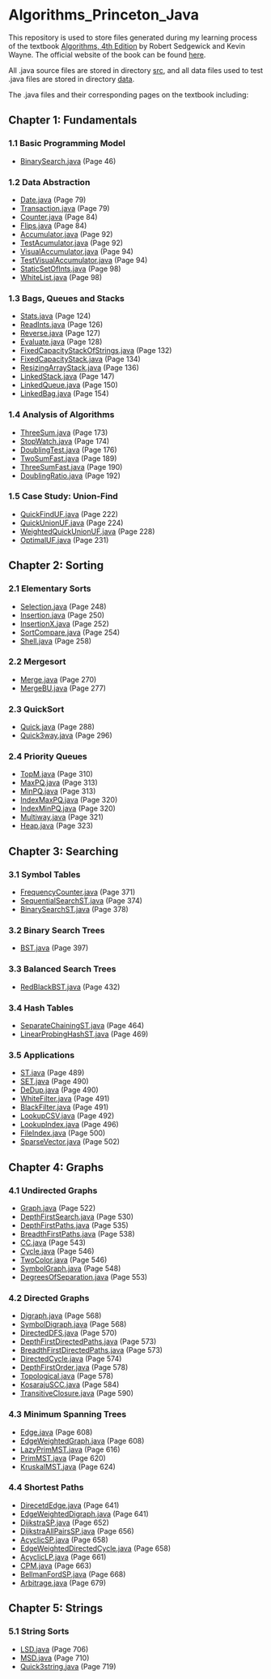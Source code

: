 # Algorithms_Princeton_Java

This repository is used to store files generated during my learning process of the textbook <a href = "http://amzn.to/13VNJi7">Algorithms, 4th Edition</a> by Robert Sedgewick and Kevin Wayne. The official website of the book can be found <a href = "https://algs4.cs.princeton.edu/home/">here</a>.

All .java source files are stored in directory [src](https://github.com/ShijiZ/Algorithms_Princeton_Java/tree/master/src), and all data files used to test .java files are stored in directory [data](https://github.com/ShijiZ/Algorithms_Princeton_Java/tree/master/data).

The .java files and their corresponding pages on the textbook including:


## Chapter 1: Fundamentals


### 1.1 Basic Programming Model
 - [BinarySearch.java](https://github.com/ShijiZ/Algorithms_Princeton_Java/blob/master/src/BinarySearch.java) (Page 46)

### 1.2 Data Abstraction
 - [Date.java](https://github.com/ShijiZ/Algorithms_Princeton_Java/blob/master/src/Date.java) (Page 79)
 - [Transaction.java](https://github.com/ShijiZ/Algorithms_Princeton_Java/blob/master/src/Transaction.java) (Page 79)
 - [Counter.java](https://github.com/ShijiZ/Algorithms_Princeton_Java/blob/master/src/Counter.java) (Page 84)
 - [Flips.java](https://github.com/ShijiZ/Algorithms_Princeton_Java/blob/master/src/Flips.java) (Page 84)
 - [Accumulator.java](https://github.com/ShijiZ/Algorithms_Princeton_Java/blob/master/src/Accumulator.java) (Page 92)
 - [TestAcumulator.java](https://github.com/ShijiZ/Algorithms_Princeton_Java/blob/master/src/TestAccumulator.java) (Page 92)
 - [VisualAccumulator.java](https://github.com/ShijiZ/Algorithms_Princeton_Java/blob/master/src/VisualAccumulator.java) (Page 94)
 - [TestVisualAccumulator.java](https://github.com/ShijiZ/Algorithms_Princeton_Java/blob/master/src/TestVisualAccumulator.java) (Page 94)
 - [StaticSetOfInts.java](https://github.com/ShijiZ/Algorithms_Princeton_Java/blob/master/src/StaticSetOfInts.java) (Page 98)
 - [WhiteList.java](https://github.com/ShijiZ/Algorithms_Princeton_Java/blob/master/src/WhiteList.java) (Page 98)

### 1.3 Bags, Queues and Stacks
 - [Stats.java](https://github.com/ShijiZ/Algorithms_Princeton_Java/blob/master/src/Stats.java) (Page 124)
 - [ReadInts.java](https://github.com/ShijiZ/Algorithms_Princeton_Java/blob/master/src/ReadInts.java) (Page 126)
 - [Reverse.java](https://github.com/ShijiZ/Algorithms_Princeton_Java/blob/master/src/Reverse.java) (Page 127)
 - [Evaluate.java](https://github.com/ShijiZ/Algorithms_Princeton_Java/blob/master/src/Evaluate.java) (Page 128)
 - [FixedCapacityStackOfStrings.java](https://github.com/ShijiZ/Algorithms_Princeton_Java/blob/master/src/FixedCapacityStackOfStrings.java) (Page 132)
 - [FixedCapacityStack.java](https://github.com/ShijiZ/Algorithms_Princeton_Java/blob/master/src/FixedCapacityStack.java) (Page 134)
 - [ResizingArrayStack.java](https://github.com/ShijiZ/Algorithms_Princeton_Java/blob/master/src/ResizingArrayStack.java) (Page 136)
 - [LinkedStack.java](https://github.com/ShijiZ/Algorithms_Princeton_Java/blob/master/src/LinkedStack.java) (Page 147)
 - [LinkedQueue.java](https://github.com/ShijiZ/Algorithms_Princeton_Java/blob/master/src/LinkedQueue.java) (Page 150)
 - [LinkedBag.java](https://github.com/ShijiZ/Algorithms_Princeton_Java/blob/master/src/LinkedBag.java) (Page 154)

### 1.4 Analysis of Algorithms
 - [ThreeSum.java](https://github.com/ShijiZ/Algorithms_Princeton_Java/blob/master/src/ThreeSum.java) (Page 173)
 - [StopWatch.java](https://github.com/ShijiZ/Algorithms_Princeton_Java/blob/master/src/StopWatch.java) (Page 174)
 - [DoublingTest.java](https://github.com/ShijiZ/Algorithms_Princeton_Java/blob/master/src/DoublingTest.java) (Page 176)
 - [TwoSumFast.java](https://github.com/ShijiZ/Algorithms_Princeton_Java/blob/master/src/TwoSumFast.java) (Page 189)
 - [ThreeSumFast.java](https://github.com/ShijiZ/Algorithms_Princeton_Java/blob/master/src/DThreeSumFast.java) (Page 190)
 - [DoublingRatio.java](https://github.com/ShijiZ/Algorithms_Princeton_Java/blob/master/src/DoublingRatio.java) (Page 192)

### 1.5 Case Study: Union-Find
 - [QuickFindUF.java](https://github.com/ShijiZ/Algorithms_Princeton_Java/blob/master/src/QuickFindUF.java) (Page 222)
 - [QuickUnionUF.java](https://github.com/ShijiZ/Algorithms_Princeton_Java/blob/master/src/QuickUnionUF.java) (Page 224)
 - [WeightedQuickUnionUF.java](https://github.com/ShijiZ/Algorithms_Princeton_Java/blob/master/src/WeightedQuickUnionUF.java) (Page 228)
 - [OptimalUF.java](https://github.com/ShijiZ/Algorithms_Princeton_Java/blob/master/src/OptimalUF.java) (Page 231)

## Chapter 2: Sorting


### 2.1 Elementary Sorts
 - [Selection.java](https://github.com/ShijiZ/Algorithms_Princeton_Java/blob/master/src/Selection.java) (Page 248)
 - [Insertion.java](https://github.com/ShijiZ/Algorithms_Princeton_Java/blob/master/src/Insertion.java) (Page 250)
 - [InsertionX.java](https://github.com/ShijiZ/Algorithms_Princeton_Java/blob/master/src/InsertionX.java) (Page 252)
 - [SortCompare.java](https://github.com/ShijiZ/Algorithms_Princeton_Java/blob/master/src/SortCompare.java) (Page 254)
 - [Shell.java](https://github.com/ShijiZ/Algorithms_Princeton_Java/blob/master/src/Shell.java) (Page 258)

### 2.2 Mergesort
 - [Merge.java](https://github.com/ShijiZ/Algorithms_Princeton_Java/blob/master/src/Merge.java) (Page 270)
 - [MergeBU.java](https://github.com/ShijiZ/Algorithms_Princeton_Java/blob/master/src/MergeBU.java) (Page 277)
 
### 2.3 QuickSort
 - [Quick.java](https://github.com/ShijiZ/Algorithms_Princeton_Java/blob/master/src/Quick.java) (Page 288)
 - [Quick3way.java](https://github.com/ShijiZ/Algorithms_Princeton_Java/blob/master/src/Quick3way.java) (Page 296)
 
### 2.4 Priority Queues
 - [TopM.java](https://github.com/ShijiZ/Algorithms_Princeton_Java/blob/master/src/TopM.java) (Page 310)
 - [MaxPQ.java](https://github.com/ShijiZ/Algorithms_Princeton_Java/blob/master/src/MaxPQ.java) (Page 313)
 - [MinPQ.java](https://github.com/ShijiZ/Algorithms_Princeton_Java/blob/master/src/MinPQ.java) (Page 313)
 - [IndexMaxPQ.java](https://github.com/ShijiZ/Algorithms_Princeton_Java/blob/master/src/IndexMaxPQ.java) (Page 320)
 - [IndexMinPQ.java](https://github.com/ShijiZ/Algorithms_Princeton_Java/blob/master/src/IndexMinPQ.java) (Page 320)
 - [Multiway.java](https://github.com/ShijiZ/Algorithms_Princeton_Java/blob/master/src/Multiway.java) (Page 321)
 - [Heap.java](https://github.com/ShijiZ/Algorithms_Princeton_Java/blob/master/src/Heap.java) (Page 323)

## Chapter 3: Searching


### 3.1 Symbol Tables
 - [FrequencyCounter.java](https://github.com/ShijiZ/Algorithms_Princeton_Java/blob/master/src/FrequencyCounter.java) (Page 371)
 - [SequentialSearchST.java](https://github.com/ShijiZ/Algorithms_Princeton_Java/blob/master/src/SequentialSearchST.java) (Page 374)
 - [BinarySearchST.java](https://github.com/ShijiZ/Algorithms_Princeton_Java/blob/master/src/BinarySearchST.java) (Page 378)

### 3.2 Binary Search Trees
 - [BST.java](https://github.com/ShijiZ/Algorithms_Princeton_Java/blob/master/src/BST.java) (Page 397)
 
### 3.3 Balanced Search Trees
 - [RedBlackBST.java](https://github.com/ShijiZ/Algorithms_Princeton_Java/blob/master/src/RedBlackBST.java) (Page 432)

### 3.4 Hash Tables
 - [SeparateChainingST.java](https://github.com/ShijiZ/Algorithms_Princeton_Java/blob/master/src/SeparateChainingST.java) (Page 464)
 - [LinearProbingHashST.java](https://github.com/ShijiZ/Algorithms_Princeton_Java/blob/master/src/LinearProbingHashST.java) (Page 469)
 
### 3.5 Applications
 - [ST.java](https://github.com/ShijiZ/Algorithms_Princeton_Java/blob/master/src/ST.java) (Page 489)
 - [SET.java](https://github.com/ShijiZ/Algorithms_Princeton_Java/blob/master/src/SET.java) (Page 490)
 - [DeDup.java](https://github.com/ShijiZ/Algorithms_Princeton_Java/blob/master/src/DeDup.java) (Page 490)
 - [WhiteFilter.java](https://github.com/ShijiZ/Algorithms_Princeton_Java/blob/master/src/WhiteFilter.java) (Page 491)
 - [BlackFilter.java](https://github.com/ShijiZ/Algorithms_Princeton_Java/blob/master/src/BlackFilter.java) (Page 491)
 - [LookupCSV.java](https://github.com/ShijiZ/Algorithms_Princeton_Java/blob/master/src/LookupCSV.java) (Page 492)
 - [LookupIndex.java](https://github.com/ShijiZ/Algorithms_Princeton_Java/blob/master/src/LookupIndex.java) (Page 496)
 - [FileIndex.java](https://github.com/ShijiZ/Algorithms_Princeton_Java/blob/master/src/FileIndex.java) (Page 500)
 - [SparseVector.java](https://github.com/ShijiZ/Algorithms_Princeton_Java/blob/master/src/SparseVector.java) (Page 502)

## Chapter 4: Graphs


### 4.1 Undirected Graphs
 - [Graph.java](https://github.com/ShijiZ/Algorithms_Princeton_Java/blob/master/src/Graph.java) (Page 522)
 - [DepthFirstSearch.java](https://github.com/ShijiZ/Algorithms_Princeton_Java/blob/master/src/DepthFirstSearch.java) (Page 530)
 - [DepthFirstPaths.java](https://github.com/ShijiZ/Algorithms_Princeton_Java/blob/master/src/DepthFirstPaths.java) (Page 535)
 - [BreadthFirstPaths.java](https://github.com/ShijiZ/Algorithms_Princeton_Java/blob/master/src/BreadthFirstPaths.java) (Page 538)
 - [CC.java](https://github.com/ShijiZ/Algorithms_Princeton_Java/blob/master/src/CC.java) (Page 543)
 - [Cycle.java](https://github.com/ShijiZ/Algorithms_Princeton_Java/blob/master/src/Cycle.java) (Page 546)
 - [TwoColor.java](https://github.com/ShijiZ/Algorithms_Princeton_Java/blob/master/src/TwoColor.java) (Page 546)
 - [SymbolGraph.java](https://github.com/ShijiZ/Algorithms_Princeton_Java/blob/master/src/SymbolGraph.java) (Page 548)
 - [DegreesOfSeparation.java](https://github.com/ShijiZ/Algorithms_Princeton_Java/blob/master/src/DegreesOfSeparation.java) (Page 553)

### 4.2 Directed Graphs
 - [Digraph.java](https://github.com/ShijiZ/Algorithms_Princeton_Java/blob/master/src/Digraph.java) (Page 568)
 - [SymbolDigraph.java](https://github.com/ShijiZ/Algorithms_Princeton_Java/blob/master/src/SymbolDigraph.java) (Page 568)
 - [DirectedDFS.java](https://github.com/ShijiZ/Algorithms_Princeton_Java/blob/master/src/DirectedDFS.java) (Page 570)
 - [DepthFirstDirectedPaths.java](https://github.com/ShijiZ/Algorithms_Princeton_Java/blob/master/src/DepthFirstDirectedPaths.java) (Page 573)
 - [BreadthFirstDirectedPaths.java](https://github.com/ShijiZ/Algorithms_Princeton_Java/blob/master/src/BreadthFirstDirectedPaths.java) (Page 573)
 - [DirectedCycle.java](https://github.com/ShijiZ/Algorithms_Princeton_Java/blob/master/src/DirectedCycle.java) (Page 574)
 - [DepthFirstOrder.java](https://github.com/ShijiZ/Algorithms_Princeton_Java/blob/master/src/DepthFirstOrder.java) (Page 578)
 - [Topological.java](https://github.com/ShijiZ/Algorithms_Princeton_Java/blob/master/src/Topological.java) (Page 578)
 - [KosarajuSCC.java](https://github.com/ShijiZ/Algorithms_Princeton_Java/blob/master/src/KosarajuSCC.java) (Page 584)
 - [TransitiveClosure.java](https://github.com/ShijiZ/Algorithms_Princeton_Java/blob/master/src/TransitiveClosure.java) (Page 590)

### 4.3 Minimum Spanning Trees
 - [Edge.java](https://github.com/ShijiZ/Algorithms_Princeton_Java/blob/master/src/Edge.java) (Page 608)
 - [EdgeWeightedGraph.java](https://github.com/ShijiZ/Algorithms_Princeton_Java/blob/master/src/EdgeWeightedGraph.java) (Page 608)
 - [LazyPrimMST.java](https://github.com/ShijiZ/Algorithms_Princeton_Java/blob/master/src/LazyPrimMST.java) (Page 616)
 - [PrimMST.java](https://github.com/ShijiZ/Algorithms_Princeton_Java/blob/master/src/PrimMST.java) (Page 620)
 - [KruskalMST.java](https://github.com/ShijiZ/Algorithms_Princeton_Java/blob/master/src/KruskalMST.java) (Page 624)

### 4.4 Shortest Paths
 - [DirecetdEdge.java](https://github.com/ShijiZ/Algorithms_Princeton_Java/blob/master/src/DirecetdEdge.java) (Page 641)
 - [EdgeWeightedDigraph.java](https://github.com/ShijiZ/Algorithms_Princeton_Java/blob/master/src/EdgeWeightedDigraph.java) (Page 641)
 - [DijkstraSP.java](https://github.com/ShijiZ/Algorithms_Princeton_Java/blob/master/src/DijkstraSP.java) (Page 652)
 - [DijkstraAllPairsSP.java](https://github.com/ShijiZ/Algorithms_Princeton_Java/blob/master/src/DijkstraAllPairsSP.java) (Page 656)
 - [AcyclicSP.java](https://github.com/ShijiZ/Algorithms_Princeton_Java/blob/master/src/AcyclicSP.java) (Page 658)
 - [EdgeWeightedDirectedCycle.java](https://github.com/ShijiZ/Algorithms_Princeton_Java/blob/master/src/EdgeWeightedDirectedCycle.java) (Page 658)
 - [AcyclicLP.java](https://github.com/ShijiZ/Algorithms_Princeton_Java/blob/master/src/AcyclicLP.java) (Page 661)
 - [CPM.java](https://github.com/ShijiZ/Algorithms_Princeton_Java/blob/master/src/CPM.java) (Page 663)
 - [BellmanFordSP.java](https://github.com/ShijiZ/Algorithms_Princeton_Java/blob/master/src/BellmanFordSP.java) (Page 668)
 - [Arbitrage.java](https://github.com/ShijiZ/Algorithms_Princeton_Java/blob/master/src/Arbitrage.java) (Page 679)

## Chapter 5: Strings


### 5.1 String Sorts
 - [LSD.java](https://github.com/ShijiZ/Algorithms_Princeton_Java/blob/master/src/LSD.java) (Page 706)
 - [MSD.java](https://github.com/ShijiZ/Algorithms_Princeton_Java/blob/master/src/MSD.java) (Page 710)
 - [Quick3string.java](https://github.com/ShijiZ/Algorithms_Princeton_Java/blob/master/src/Quick3string.java) (Page 719)
